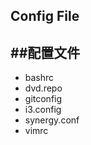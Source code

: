 Config File
-----------
##配置文件
-------------

- bashrc
- dvd.repo
- gitconfig
- i3.config
- synergy.conf
- vimrc
